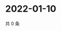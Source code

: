 # 2022-01-10

共 0 条

<!-- BEGIN WEIBO -->
<!-- 最后更新时间 Mon Jan 10 2022 21:24:41 GMT+0800 (China Standard Time) -->

<!-- END WEIBO -->
